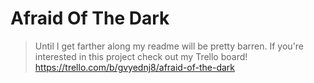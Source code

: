 # Afraid Of The Dark
> Until I get farther along my readme will be pretty barren. If you're interested in this project check out my Trello board! https://trello.com/b/gvyednj8/afraid-of-the-dark
